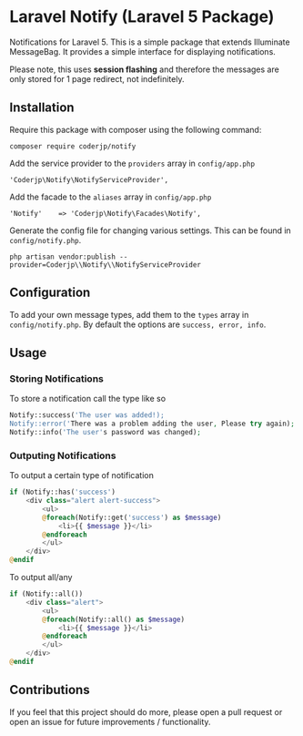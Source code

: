 # Laravel Notify (Laravel 5 Package)

Notifications for Laravel 5. This is a simple package that extends  Illuminate MessageBag.
It provides a simple interface for displaying notifications.

Please note, this uses **session flashing** and therefore the messages are only stored for 1 page redirect, not
indefinitely.

## Installation
Require this package with composer using the following command:

    composer require coderjp/notify

Add the service provider to the `providers` array in `config/app.php`

    'Coderjp\Notify\NotifyServiceProvider',
    
Add the facade to the `aliases` array in `config/app.php`

    'Notify'    => 'Coderjp\Notify\Facades\Notify',
    
Generate the config file for changing various settings. This can be found in `config/notify.php`.
        
    php artisan vendor:publish --provider=Coderjp\\Notify\\NotifyServiceProvider

## Configuration

To add your own message types, add them to the `types` array in `config/notify.php`.
By default the options are `success, error, info`.

## Usage

### Storing Notifications
To store a notification call the type like so

```php
Notify::success('The user was added!);
Notify::error('There was a problem adding the user, Please try again);
Notify::info('The user's password was changed);
```

### Outputing Notifications

To output a certain type of notification

```php
if (Notify::has('success')
    <div class="alert alert-success">
        <ul>
        @foreach(Notify::get('success') as $message)
            <li>{{ $message }}</li>
        @endforeach
        </ul>
    </div>
@endif
```

To output all/any

```php
if (Notify::all())
    <div class="alert">
        <ul>
        @foreach(Notify::all() as $message)
            <li>{{ $message }}</li>
        @endforeach
        </ul>
    </div>
@endif
```

## Contributions

If you feel that this project should do more, please open a pull request or open an issue for future improvements / functionality.
